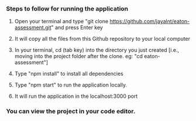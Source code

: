 ### Steps to follow for running the application

1. Open your terminal and type "git clone https://github.com/jayalnt/eaton-assessment.git" and press Enter key

2. It will copy all the files from this Github repository to your local computer

3. In your terminal, cd (tab key) into the directory you just created [i.e., moving into the project folder after the clone. eg: "cd eaton-assessment"]

4. Type "npm install" to install all dependencies

5. Type "npm start" to run the application locally.

6. It will run the application in the localhost:3000 port

### You can view the project in your code editor.